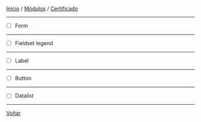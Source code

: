 [Início](https://github.com/Thalyalm/rocketseat-trilha-fundamentar) /
[Módulos](https://github.com/Thalyalm/rocketseat-trilha-fundamentar/tree/main/modulos) /
[Certificado](https://github.com/Thalyalm/rocketseat-trilha-fundamentar/tree/main/certificado)

---

- [ ] Form

---

- [ ] Fieldset legend

---

- [ ] Label

---

- [ ] Button

---

- [ ] Datalist

---

[Voltar](https://github.com/Thalyalm/rocketseat-trilha-fundamentar/tree/main/modulos/formularios-de-outro-planeta)